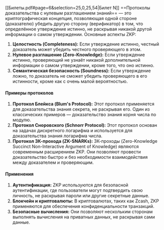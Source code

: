 [[Билеты.pdf#page=6&selection=25,0,25,54|Билет N]]
==Протоколы доказательства с нулевым разглашением знаний== — это криптографическая концепция, позволяющая одной стороне (доказателю) убедить другую сторону (верификатор) в том, что определённое утверждение истинно, не раскрывая никакой другой информации о самом утверждении.
Основные аспекты ZKP:
1. **Целостность (Completeness):** Если утверждение истинно, честный доказатель может убедить честного проверяющего в этом.
2. **Нулевое разглашение (Zero-Knowledge):** Если утверждение истинно, проверяющий не узнаёт никакой дополнительной информации о самом утверждении, кроме того, что оно истинно.
3. **Семантическая безопасность (Soundness):** Если утверждение ложно, то доказатель не сможет убедить проверяющего в его истинности, кроме как с очень малой вероятностью.
#### Примеры протоколов
1. **Протокол Блейкса (Blum's Protocol):** Этот протокол применяется для доказательства знания секрета, не раскрывая его. Один из классических примеров — доказательство знания корня числа по модулю.
2. **Протокол Сноровского (Schnorr Protocol):** Этот протокол основан на задачах дискретного логарифма и используется для доказательства знания логарифма числа.
3. **Протокол ЗК-прохода (ZK-SNARKs):** ЗК-проходы (Zero-Knowledge Succinct Non-Interactive Argument of Knowledge) являются современным расширением ZKP. Они позволяют провести доказательство быстро и без необходимости взаимодействия между доказателем и проверяющим.
#### Применения
1. **Аутентификация:** ZKP используются для безопасной аутентификации, где пользователи могут подтвердить свою личность, не раскрывая пароли или другие секретные данные.
2. **Блокчейн и криптовалюты:** В криптовалютах, таких как Zcash, ZKP применяются для обеспечения конфиденциальности транзакций.
3. **Безопасные вычисления:** Они позволяют нескольким сторонам выполнять вычисления на приватных данных, не раскрывая сами данные.